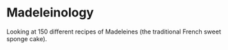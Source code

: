 # Madeleinology

Looking at 150 different recipes of Madeleines (the traditional French sweet sponge cake).

